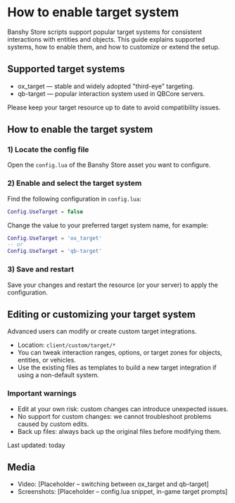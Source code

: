# How to enable target system

Banshy Store scripts support popular target systems for consistent interactions with entities and objects. This guide explains supported systems, how to enable them, and how to customize or extend the setup.

## Supported target systems
- ox_target — stable and widely adopted "third-eye" targeting.
- qb-target — popular interaction system used in QBCore servers.

Please keep your target resource up to date to avoid compatibility issues.

## How to enable the target system

### 1) Locate the config file
Open the `config.lua` of the Banshy Store asset you want to configure.

### 2) Enable and select the target system
Find the following configuration in `config.lua`:

```lua
Config.UseTarget = false
```

Change the value to your preferred target system name, for example:

```lua
Config.UseTarget = 'ox_target'
-- or
Config.UseTarget = 'qb-target'
```

### 3) Save and restart
Save your changes and restart the resource (or your server) to apply the configuration.

## Editing or customizing your target system
Advanced users can modify or create custom target integrations.

- Location: `client/custom/target/*`
- You can tweak interaction ranges, options, or target zones for objects, entities, or vehicles.
- Use the existing files as templates to build a new target integration if using a non-default system.

### Important warnings
- Edit at your own risk: custom changes can introduce unexpected issues.
- No support for custom changes: we cannot troubleshoot problems caused by custom edits.
- Back up files: always back up the original files before modifying them.

Last updated: today

## Media
- Video: [Placeholder – switching between ox_target and qb-target]
- Screenshots: [Placeholder – config.lua snippet, in-game target prompts]


